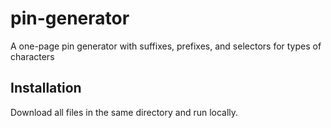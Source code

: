 # pin-generator
A one-page pin generator with suffixes, prefixes, and selectors for types of characters

## Installation
Download all files in the same directory and run locally.